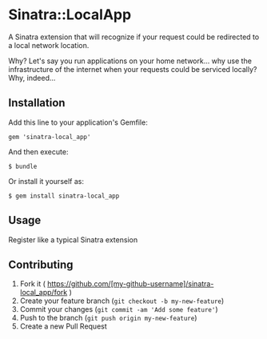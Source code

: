 # Sinatra::LocalApp

A Sinatra extension that will recognize if your request could be redirected to a local network location.

Why? Let's say you run applications on your home network... why use the infrastructure of the internet when
your requests could be serviced locally?  Why, indeed...

## Installation

Add this line to your application's Gemfile:

    gem 'sinatra-local_app'

And then execute:

    $ bundle

Or install it yourself as:

    $ gem install sinatra-local_app

## Usage

Register like a typical Sinatra extension

## Contributing

1. Fork it ( https://github.com/[my-github-username]/sinatra-local_app/fork )
2. Create your feature branch (`git checkout -b my-new-feature`)
3. Commit your changes (`git commit -am 'Add some feature'`)
4. Push to the branch (`git push origin my-new-feature`)
5. Create a new Pull Request
